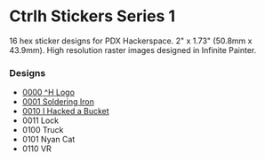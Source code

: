 # Ctrlh Stickers Series 1

16 hex sticker designs for PDX Hackerspace. 2" x 1.73" (50.8mm x 43.9mm). High resolution raster images designed in Infinite Painter.

### Designs

   * [0000 ^H Logo](images/0000-logo.png "image")
   * [0001 Soldering Iron](images/0001-soldering-iron.png "image")
   * [0010 I Hacked a Bucket](images/0010-bucket.png "image")
   * 0011 Lock
   * 0100 Truck
   * 0101 Nyan Cat
   * 0110 VR
